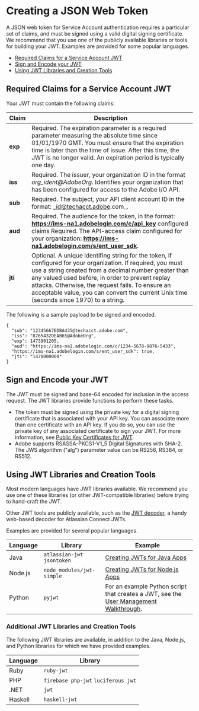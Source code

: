 # Creating a JSON Web Token

A JSON web token for Service Account authentication requires a particular set of claims, and must be signed using a valid digital signing certificate. We recommend that you use one of the publicly available libraries or tools for building your JWT. Examples are provided for some popular languages.

* [Required Claims for a Service Account JWT](/console/jwt_workflow.md)
* [Sign and Encode your JWT](/console/jwt_workflow.md)
* [Using JWT Libraries and Creation Tools](/console/jwt_workflow.md)

## Required Claims for a Service Account JWT

Your JWT must contain the following claims:

Claim | Description
----- | -----------
**exp** | Required. The expiration parameter is a required parameter measuring the absolute time since 01/01/1970 GMT. You must ensure that the expiration time is later than the time of issue. After this time, the JWT is no longer valid. An expiration period is typically one day.
**iss** | Required. The issuer, your organization ID in the format _org_ident@AdobeOrg_. Identifies your organization that has been configured for access to the Adobe I/O API.
**sub** | Required. The subject, your API client account ID in the format: _id@techacct.adobe.com_.
**aud** | Required. The audience for the token, in the format: **https://ims-na1.adobelogin.com/c/api_key** configured claims	Required. The API-access claim configured for your organization: **https://ims-na1.adobelogin.com/s/ent_user_sdk**.
**jti** | Optional. A unique identifing string for the token, if configured for your organization. If required, you must use a string created from a decimal number greater than any valued used before, in order to prevent replay attacks. Otherwise, the request fails. To ensure an acceptable value, you can convert the current Unix time (seconds since 1970) to a string.

The following is a sample payload to be signed and encoded.

```
{
  "sub": "12345667EDBA435@techacct.adobe.com",
  "iss": "8765432DEAB65@AdobeOrg",
  "exp": 1473901205,
  "aud": "https://ims-na1.adobelogin.com/c/1234-5678-9876-5433",
  "https://ims-na1.adobelogin.com/s/ent_user_sdk": true,
  "jti": "1470000000"
}
```

## Sign and Encode your JWT

The JWT must be signed and base-64 encoded for inclusion in the access request. The JWT libraries provide functions to perform these tasks.

* The token must be signed using the private key for a digital signing certificate that is associated with your API key. You can associate more than one certificate with an API key. If you do so, you can use the private key of any associated certificate to sign your JWT. For more information, see [Public Key Certificates for JWT](/console/createcert.md).
* Adobe supports RSASSA-PKCS1-V1_5 Digital Signatures with SHA-2. The JWS algorithm ("alg") parameter value can be RS256, RS384, or RS512.


## Using JWT Libraries and Creation Tools

Most modern languages have JWT libraries available. We recommend you use one of these libraries (or other JWT-compatible libraries) before trying to hand-craft the JWT.

Other JWT tools are publicly available, such as the [JWT decoder](http://jwt-decoder.herokuapp.com/jwt/decode), a handy web-based decoder for Atlassian Connect JWTs.

Examples are provided for several popular languages.

Language | Library | Example
-------- | ------- | -------
Java | `atlassian-jwt` `jsontoken`  | [Creating JWTs for Java Apps](/console/createjwt/jwt_java.md)
Node.js | `node_modules/jwt-simple` | [Creating JWTs for Node.js Apps](/console/createjwt/jwt_nodeJS.md)
Python | `pyjwt` | For an example Python script that creates a JWT, see the [User Management Walkthrough](https://www.adobe.io/apis/cloudplatform/usermanagement/docs/samples.html).

### Additional JWT Libraries and Creation Tools

The following JWT libraries are available, in addition to the Java, Node.js, and Python libraries for which we have provided examples.

Language | Library
-------- | -------
Ruby | `ruby-jwt`
PHP | `firebase php-jwt` `luciferous jwt`
.NET | `jwt`
Haskell | `haskell-jwt`

